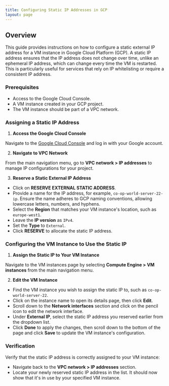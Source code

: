 ```yaml
---
title: Configuring Static IP Addresses in GCP
layout: page
---
```


## Overview

This guide provides instructions on how to configure a static external IP address for a VM instance in Google Cloud Platform (GCP). A static IP address ensures that the IP address does not change over time, unlike an ephemeral IP address, which can change every time the VM is restarted. This is particularly useful for services that rely on IP whitelisting or require a consistent IP address.

### Prerequisites

- Access to the Google Cloud Console.
- A VM instance created in your GCP project.
- The VM instance should be part of a VPC network.

### Assigning a Static IP Address

1. **Access the Google Cloud Console**

Navigate to the [Google Cloud Console](https://console.cloud.google.com/) and log in with your Google account.

2. **Navigate to VPC Network**

From the main navigation menu, go to **VPC network > IP addresses** to manage IP configurations for your project.

3. **Reserve a Static External IP Address**

- Click on **RESERVE EXTERNAL STATIC ADDRESS**.
- Provide a name for the IP address, for example, `co-op-world-server-22-ip`. Ensure the name adheres to GCP naming conventions, allowing lowercase letters, numbers, and hyphens.
- Select the **Region** that matches your VM instance's location, such as `europe-west1`.
- Leave the **IP version** as `IPv4`.
- Set the **Type** to `External`.
- Click **RESERVE** to allocate the static IP address.

### Configuring the VM Instance to Use the Static IP

1. **Assign the Static IP to Your VM Instance**

Navigate to the VM instances page by selecting **Compute Engine > VM instances** from the main navigation menu.

2. **Edit the VM Instance**

- Find the VM instance you wish to assign the static IP to, such as `co-op-world-server-22`.
- Click on the instance name to open its details page, then click **Edit**.
- Scroll down to the **Network interfaces** section and click on the pencil icon to edit the network interface.
- Under **External IP**, select the static IP address you reserved earlier from the dropdown list.
- Click **Done** to apply the changes, then scroll down to the bottom of the page and click **Save** to update the VM instance's configuration.

### Verification

Verify that the static IP address is correctly assigned to your VM instance:

- Navigate back to the **VPC network > IP addresses** section.
- Locate your newly reserved static IP address in the list. It should now show that it's in use by your specified VM instance.
